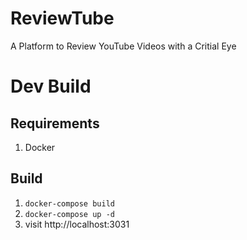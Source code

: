 # ReviewTube
A Platform to Review YouTube Videos with a Critial Eye 

Dev Build
===

Requirements
---

1. Docker 

Build
---
1. `docker-compose build`
2. `docker-compose up -d`
3. visit http://localhost:3031
